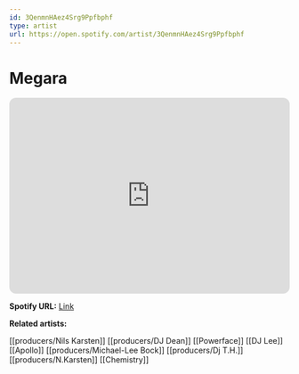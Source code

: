 ```yaml
---
id: 3QenmnHAez4Srg9Ppfbphf
type: artist
url: https://open.spotify.com/artist/3QenmnHAez4Srg9Ppfbphf
---
```

# Megara

<iframe style="border-radius:12px" src="https://open.spotify.com/embed/artist/3QenmnHAez4Srg9Ppfbphf" width="100%" height="352" frameBorder="0" allowfullscreen="" allow="autoplay; clipboard-write; encrypted-media; fullscreen; picture-in-picture" loading="lazy"></iframe>

**Spotify URL:** [Link](https://open.spotify.com/artist/3QenmnHAez4Srg9Ppfbphf)

**Related artists:**

[[producers/Nils Karsten]]
[[producers/DJ Dean]]
[[Powerface]]
[[DJ Lee]]
[[Apollo]]
[[producers/Michael-Lee Bock]]
[[producers/Dj T.H.]]
[[producers/N.Karsten]]
[[Chemistry]]
